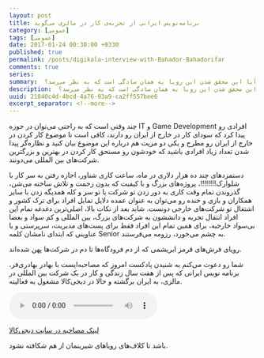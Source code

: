 ```yaml
---
layout: post
title: برنامه‌نویس ایرانی از تجربه‌ی کار در مالزی می‌گوید 
category: [عمومی]
tags: [عمومی]
date: 2017-01-24 00:30:00 +0330
published: true
permalink: /posts/digikala-interview-with-Bahador-Bahadorifar
comments: true
series:
summary:  برای تمام ما کارکردن و ساختن یک زندگی بهتر در خارج از کشور یک رویاست، اما آیا این محقق شدن این رویا به همان سادگی است که به نظر می‌رسد؟
description:  برای تمام ما کارکردن و ساختن یک زندگی بهتر در خارج از کشور یک رویاست، اما آیا این محقق شدن این رویا به همان سادگی است که به نظر می‌رسد؟
uuid: 21840c4d-4bcd-4a76-93a9-ca2ff557bee6
excerpt_separator: <!--more--> 
---
```

چند وقتی است که به راحتی می‌توان در حوزه IT و Game Development افرادی رو پیدا کرد که سودای کار در خارج از ایران رو دارند، کافی است تا موضوع کار کردن در خارج از ایران رو مطرح و یکی دو مزیت هم درباره این موضوع بیان کنید و  نظاره‌گر پیدا شدن تعداد زیاد افرادی باشید که خودشون رو مستحق کار کردن در بهترین و بزرگترین شرکت‌های بین المللی می‌دونند.

دستمزدهای چند ده هزار دلاری در ماه، ساعت کاری شناور، اجازه رفتن به سر کار با شلوارک!!!!!!!!، پروژه‌های بزرگ و با کیفیت که بدون زحمت و تلاش ساخته می‌شن، گذروندن تمام وقت کاری به دور زدن تو شرکت یا تو سر و کله همدیگه زدن با سایر همکاران و بازی و خنده رو می‌توان به عنوان عمده دلایل تمایل افراد برای ترک کشور و اشتغال تو شرکت‌های خارجی دونست. شاید بعد از نکات بالا، اصلی‌ترین دغدغه تمام این افراد انتقال تجربه و دانششون به شرکت‌های بزرگ، بین المللی و کم سواد و بعضا بی‌سواد خارجیه، برای همین تمام این افراد فقط برای پست‌های مدیریت، سرپرستی و یا عناوینی که ابتدای نامشان کلمه Senior به چشم می‌خورد، رزومه می‌فرستند.

رویای فرش‌های قرمز ابریشمی که از دم فرودگاه‌ها تا دم در شرکت‌ها پهن شده‌اند.

شما رو دعوت می‌کنم به شنیدن پادکست امروز که مصاحبه‌ایست با بهادر بهادری‌فر، برنامه نویس ایرانی که پس از هفت سال زندگی و کار در یک شرکت بین المللی در مالزی، به ایران برگشته و حالا در دیجی‌کالا مشغول به فعالیته.

<audio controls>
  <source src="https://mag.digikala.com/wp-content/uploads/2017/01/programming-2_01_1.mp3?_=1" type="audio/ogg">
Your browser does not support the audio element.
</audio>

[لینک مصاحبه در سایت دیجی‌کالا](https://mag.digikala.com/%D9%BE%D8%A7%D8%AF%DA%A9%D8%B3%D8%AA-podcast/%d8%a8%d8%b1%d9%86%d8%a7%d9%85%d9%87%e2%80%8c%d9%86%d9%88%db%8c%d8%b3-%d8%a7%db%8c%d8%b1%d8%a7%d9%86%db%8c-%d8%a7%d8%b2-%d8%aa%d8%ac%d8%b1%d8%a8%d9%87%e2%80%8c%db%8c-%da%a9%d8%a7%d8%b1-%d8%af%d8%b1/)

باشد تا کلاف‌های رویاهای شیرینمان از هم شکافته نشود.
